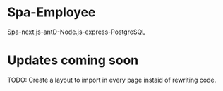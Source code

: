 # Spa-Employee
Spa-next.js-antD-Node.js-express-PostgreSQL


# Updates coming soon
TODO: Create a layout to import in every page instaid of rewriting code.

